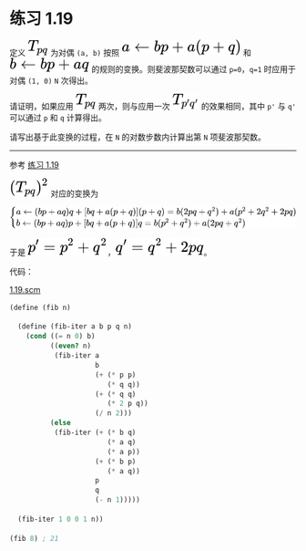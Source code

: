 # 练习 1.19

定义 ![T_{pq}](../../assets/1/1.2/1.19-1.svg) 为对偶 `(a, b)` 按照 ![a\leftarrow bp+a(p+q)](../../assets/1/1.2/1.19-2.svg) 和 ![b\leftarrow bp+aq](../../assets/1/1.2/1.19-3.svg) 的规则的变换。则斐波那契数可以通过 `p=0`，`q=1` 时应用于对偶 `(1, 0)` `N` 次得出。

请证明，如果应用 ![T_{pq}](../../assets/1/1.2/1.19-1.svg) 两次，则与应用一次 ![T_{p'q'}](../../assets/1/1.2/1.19-4.svg) 的效果相同，其中 `p'` 与 `q'` 可以通过 `p` 和 `q` 计算得出。

请写出基于此变换的过程，在 `N` 的对数步数内计算出第 `N` 项斐波那契数。

---

参考 [练习 1.19](https://sicp.readthedocs.io/en/latest/chp1/19.html)

![(T_{pq})^2](../../assets/1/1.2/1.19-5.svg) 对应的变换为

![above](../../assets/1/1.2/1.19-6.svg)

于是 ![p'=p^2+q^2](../../assets/1/1.2/1.19-7.svg)，![q'=q^2+2pq](../../assets/1/1.2/1.19-8.svg)。

代码：

[1.19.scm](../../code/1/1.2/1.19.scm)

```Scheme
(define (fib n)

  (define (fib-iter a b p q n)
    (cond ((= n 0) b)
          ((even? n)
           (fib-iter a
                     b
                     (+ (* p p)
                        (* q q))
                     (+ (* q q)
                        (* 2 p q))
                     (/ n 2)))
          (else
           (fib-iter (+ (* b q)
                        (* a q)
                        (* a p))
                     (+ (* b p)
                        (* a q))
                     p
                     q
                     (- n 1)))))

  (fib-iter 1 0 0 1 n))

(fib 8) ; 21
```
